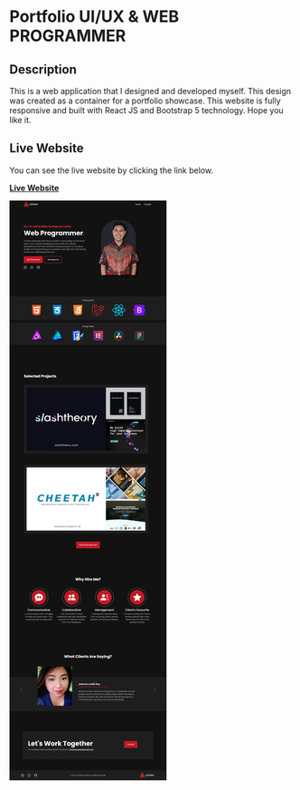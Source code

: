 # Portfolio UI/UX & WEB PROGRAMMER

## Description

This is a web application that I designed and developed myself. This design was created as a container for a portfolio showcase. This website is fully responsive and built with React JS and Bootstrap 5 technology. Hope you like it.

## Live Website

You can see the live website by clicking the link below.

**[Live Website](https://johandika-portfolio.vercel.app/)**

![Screenshoot Web Project](/Portfolio_website.jpg)
